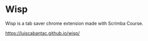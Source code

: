 # Wisp

Wisp is a tab saver chrome extension made with Scrimba Course.

https://luiscabantac.github.io/wisp/
